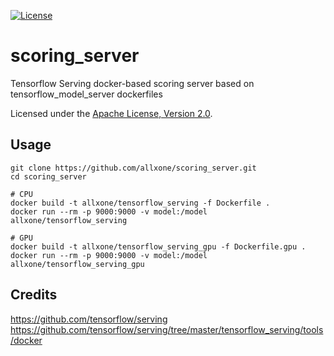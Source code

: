 [![License](http://img.shields.io/:license-apache%202.0-brightgreen.svg)](http://www.apache.org/licenses/LICENSE-2.0.html)

# scoring_server
Tensorflow Serving docker-based scoring server based on tensorflow_model_server dockerfiles

Licensed under the [Apache License, Version 2.0](http://www.apache.org/licenses/LICENSE-2.0).

## Usage
```
git clone https://github.com/allxone/scoring_server.git
cd scoring_server

# CPU
docker build -t allxone/tensorflow_serving -f Dockerfile .
docker run --rm -p 9000:9000 -v model:/model allxone/tensorflow_serving

# GPU
docker build -t allxone/tensorflow_serving_gpu -f Dockerfile.gpu .
docker run --rm -p 9000:9000 -v model:/model allxone/tensorflow_serving_gpu
```

## Credits
https://github.com/tensorflow/serving
https://github.com/tensorflow/serving/tree/master/tensorflow_serving/tools/docker
